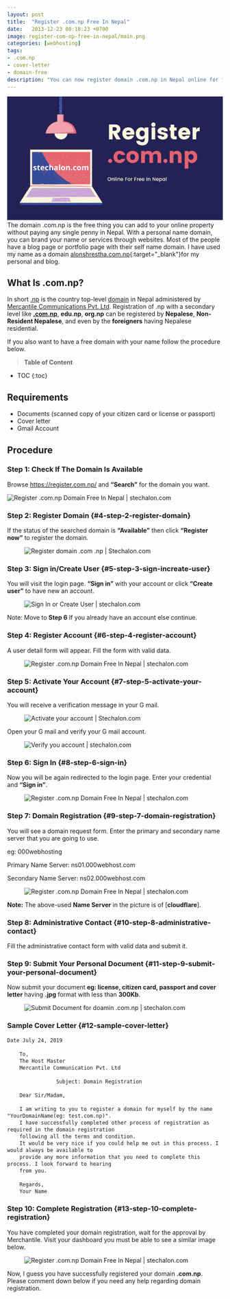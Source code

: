 ```yaml
---
layout: post
title:  "Register .com.np Free In Nepal"
date:   2013-12-23 00:18:23 +0700
image: register-com-np-free-in-nepal/main.png
categories: [webhosting]
tags: 
- .com.np
- cover-letter
- domain-free
description: "You can now register domain .com.np in Nepal online for free. This article also includes writing cover letter to mercantile regarding domain registration."
---
```


![Register.com.np For Free In Nepal | stechalon.com](/static/img/posts/register-com-np-free-in-nepal/main.png)
The domain .com.np is the free thing you can add to your online property without paying any single penny in Nepal. With a personal name domain, you can brand your name or services through websites. Most of the people have a blog page or portfolio page with their self name domain. I have used my name as a domain [alonshrestha.com.np](http://alonshrestha.com.np/){:target="_blank"}for my personal and blog. 

## What Is .com.np?

In short <a rel="nofollow" href="https://en.wikipedia.org/wiki/.np" target="_blank">.np</a> is the country top-level <a href="http://babbaldeals.com/tag/domain" target="_blank">domain</a> in Nepal administered by <a rel="nofollow" href="http://mos.com.np/" target="_blank">Mercantile Communications Pvt. Ltd</a>. Registration of .np with a secondary level like **<a href="http://stechalon.com/register-com-np-domain-free-in-nepal" target="_blank">.com.np</a>**, **edu.np**, **org.np** can be registered by **Nepalese**, **Non-Resident Nepalese**, and even by the **foreigners** having Nepalese residential. 

If you also want to have a free domain with your name follow the procedure below. 

> **Table of Content**

* TOC
{:toc}

## Requirements
  * Documents (scanned copy of your citizen card or license or passport)
  * Cover letter
  * Gmail Account

## Procedure

### **Step 1:** Check If The Domain Is Available

Browse <a rel="nofollow" href="https://register.com.np/" target="_blank">https://register.com.np/</a> and **“Search”** for the domain you want.

![Register .com.np Domain Free In Nepal | stechalon.com](https://raw.githubusercontent.com/alonshrestha/stechalonPostPic/master/Register.com.np/1.png) 

### **Step 2:** Register Domain {#4-step-2-register-domain}

If the status of the searched domain is **“Available”** then click **“Register now”** to register the domain.<figure class="wp-block-image size-large">

![Register domain .com .np | Stechalon.com](https://raw.githubusercontent.com/alonshrestha/stechalonPostPic/master/Register.com.np/2.png) </figure> 

### **Step 3:** Sign in/Create User {#5-step-3-sign-increate-user}

You will visit the login page. **“Sign in”** with your account or click **“Create user”** to have new an account.<figure class="wp-block-image size-large">

![Sign In or Create User | stechalon.com](https://raw.githubusercontent.com/alonshrestha/stechalonPostPic/master/Register.com.np/3.png) </figure> 

<div class="ub-styled-box ub-notification-box" id="ub-styled-box-885be2c4-8818-4f8e-b89a-aee4d6403161">
  <div class="ub-notification-text">
    Note: Move to <strong>Step 6</strong> If you already have an account else continue.
  </div>
</div>

### **Step 4:** Register Account {#6-step-4-register-account}

A user detail form will appear. Fill the form with valid data.<figure class="wp-block-image size-large">

![Register .com.np Domain Free In Nepal | stechalon.com](https://github.com/alonshrestha/stechalonPostPic/blob/master/Register.com.np/4.png?raw=true) </figure> 

### **Step 5:** Activate Your Account {#7-step-5-activate-your-account}

You will receive a verification message in your G mail.<figure class="wp-block-image size-large">

![Activate your account | Stechalon.com](https://github.com/alonshrestha/stechalonPostPic/blob/master/Register.com.np/5.png?raw=true) </figure> 

Open your G mail and verify your G mail account.<figure class="wp-block-image size-large">

![Verify you account | stechalon.com](https://github.com/alonshrestha/stechalonPostPic/blob/master/Register.com.np/6.png?raw=true) </figure> 

### **Step 6:** Sign In {#8-step-6-sign-in}

Now you will be again redirected to the login page. Enter your credential and **“Sign in”**.<figure class="wp-block-image size-large">

![Register .com.np Domain Free In Nepal | stechalon.com](https://github.com/alonshrestha/stechalonPostPic/blob/master/Register.com.np/7.png?raw=true) </figure> 

### **Step 7:** Domain Registration {#9-step-7-domain-registration}

You will see a domain request form. Enter the primary and secondary name server that you are going to use.

eg: 000webhosting

Primary Name Server: ns01.000webhost.com

Secondary Name Server: ns02.000webhost.com<figure class="wp-block-image size-large">

![Register .com.np Domain Free In Nepal | stechalon.com](https://github.com/alonshrestha/stechalonPostPic/blob/master/Register.com.np/8.png?raw=true) </figure> 

<div class="ub-styled-box ub-notification-box" id="ub-styled-box-893a51ee-c89c-4aef-99ad-8c0389c2449c">
  <div class="ub-notification-text">
    <strong>Note:</strong> The above-used <strong>Name Server</strong> in the picture is of [<strong>cloudflare</strong>].
  </div>
</div>

### **Step 8:** Administrative Contact {#10-step-8-administrative-contact}

Fill the administrative contact form with valid data and submit it.

### **Step 9:** Submit Your Personal Document {#11-step-9-submit-your-personal-document}

Now submit your document **eg: license, citizen card, passport and cover letter** having **.jpg** format with less than **300Kb**.<figure class="wp-block-image size-large">

![Submit Document for doamin .com.np | stechalon.com](https://github.com/alonshrestha/stechalonPostPic/blob/master/Register.com.np/11.png?raw=true) </figure> 

### Sample Cover Letter {#12-sample-cover-letter}

<pre class="wp-block-code"><code>Date July 24, 2019

	To,
	The Host Master
	Mercantile Communication Pvt. Ltd
	
				Subject: Domain Registration

	Dear Sir/Madam,

	I am writing to you to register a domain for myself by the name "YourDomainName(eg: test.com.np)".
	I have successfully completed other process of registration as required in the domain registration
	following all the terms and condition.
	It would be very nice if you could help me out in this process. I would always be available to
	provide any more information that you need to complete this process. I look forward to hearing
	from you.

	Regards,
	Your Name</code></pre>

### **Step 10:** Complete Registration {#13-step-10-complete-registration}

You have completed your domain registration, wait for the approval by Merchantile. Visit your dashboard you must be able to see a similar image below.<figure class="wp-block-image size-large">

![Register .com.np Domain Free In Nepal | stechalon.com](https://github.com/alonshrestha/stechalonPostPic/blob/master/Register.com.np/12.png?raw=true) </figure> 

<div class="ub-styled-box ub-notification-box" id="ub-styled-box-0073535e-228e-496c-920f-25dd4bfac5a8">
  <div class="ub-notification-text">
    Now, I guess you have successfully registered your domain <strong>.com.np</strong>. Please comment down below if you need any help regarding domain registration.
  </div>
</div>